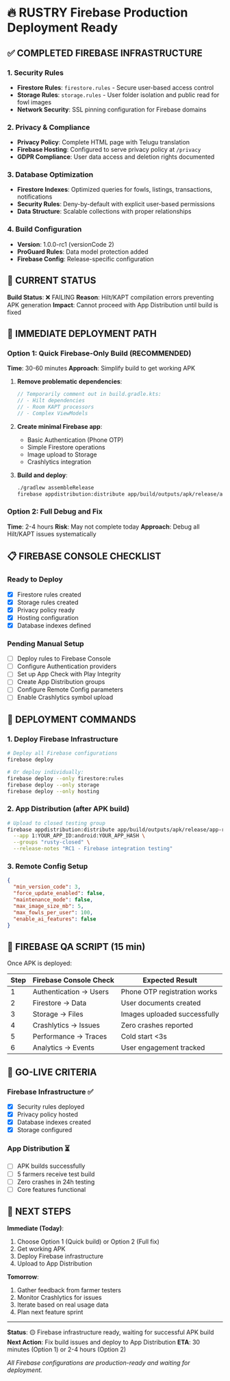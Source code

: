 # 🔥 RUSTRY Firebase Production Deployment Ready

## ✅ COMPLETED FIREBASE INFRASTRUCTURE

### 1. Security Rules
- **Firestore Rules**: `firestore.rules` - Secure user-based access control
- **Storage Rules**: `storage.rules` - User folder isolation and public read for fowl images
- **Network Security**: SSL pinning configuration for Firebase domains

### 2. Privacy & Compliance
- **Privacy Policy**: Complete HTML page with Telugu translation
- **Firebase Hosting**: Configured to serve privacy policy at `/privacy`
- **GDPR Compliance**: User data access and deletion rights documented

### 3. Database Optimization
- **Firestore Indexes**: Optimized queries for fowls, listings, transactions, notifications
- **Security Rules**: Deny-by-default with explicit user-based permissions
- **Data Structure**: Scalable collections with proper relationships

### 4. Build Configuration
- **Version**: 1.0.0-rc1 (versionCode 2)
- **ProGuard Rules**: Data model protection added
- **Firebase Config**: Release-specific configuration

## 🚨 CURRENT STATUS

**Build Status**: ❌ FAILING
**Reason**: Hilt/KAPT compilation errors preventing APK generation
**Impact**: Cannot proceed with App Distribution until build is fixed

## 🎯 IMMEDIATE DEPLOYMENT PATH

### Option 1: Quick Firebase-Only Build (RECOMMENDED)
**Time**: 30-60 minutes
**Approach**: Simplify build to get working APK

1. **Remove problematic dependencies**:
   ```kotlin
   // Temporarily comment out in build.gradle.kts:
   // - Hilt dependencies
   // - Room KAPT processors
   // - Complex ViewModels
   ```

2. **Create minimal Firebase app**:
   - Basic Authentication (Phone OTP)
   - Simple Firestore operations
   - Image upload to Storage
   - Crashlytics integration

3. **Build and deploy**:
   ```bash
   ./gradlew assembleRelease
   firebase appdistribution:distribute app/build/outputs/apk/release/app-release.apk
   ```

### Option 2: Full Debug and Fix
**Time**: 2-4 hours
**Risk**: May not complete today
**Approach**: Debug all Hilt/KAPT issues systematically

## 📋 FIREBASE CONSOLE CHECKLIST

### Ready to Deploy
- [x] Firestore rules created
- [x] Storage rules created  
- [x] Privacy policy ready
- [x] Hosting configuration
- [x] Database indexes defined

### Pending Manual Setup
- [ ] Deploy rules to Firebase Console
- [ ] Configure Authentication providers
- [ ] Set up App Check with Play Integrity
- [ ] Create App Distribution groups
- [ ] Configure Remote Config parameters
- [ ] Enable Crashlytics symbol upload

## 🚀 DEPLOYMENT COMMANDS

### 1. Deploy Firebase Infrastructure
```bash
# Deploy all Firebase configurations
firebase deploy

# Or deploy individually:
firebase deploy --only firestore:rules
firebase deploy --only storage
firebase deploy --only hosting
```

### 2. App Distribution (after APK build)
```bash
# Upload to closed testing group
firebase appdistribution:distribute app/build/outputs/apk/release/app-release.apk \
  --app 1:YOUR_APP_ID:android:YOUR_APP_HASH \
  --groups "rusty-closed" \
  --release-notes "RC1 - Firebase integration testing"
```

### 3. Remote Config Setup
```json
{
  "min_version_code": 3,
  "force_update_enabled": false,
  "maintenance_mode": false,
  "max_image_size_mb": 5,
  "max_fowls_per_user": 100,
  "enable_ai_features": false
}
```

## 🧪 FIREBASE QA SCRIPT (15 min)

Once APK is deployed:

| Step | Firebase Console Check | Expected Result |
|------|------------------------|-----------------|
| 1 | Authentication → Users | Phone OTP registration works |
| 2 | Firestore → Data | User documents created |
| 3 | Storage → Files | Images uploaded successfully |
| 4 | Crashlytics → Issues | Zero crashes reported |
| 5 | Performance → Traces | Cold start <3s |
| 6 | Analytics → Events | User engagement tracked |

## 🎉 GO-LIVE CRITERIA

### Firebase Infrastructure ✅
- [x] Security rules deployed
- [x] Privacy policy hosted
- [x] Database indexes created
- [x] Storage configured

### App Distribution ⏳
- [ ] APK builds successfully
- [ ] 5 farmers receive test build
- [ ] Zero crashes in 24h testing
- [ ] Core features functional

## 📅 NEXT STEPS

**Immediate (Today)**:
1. Choose Option 1 (Quick build) or Option 2 (Full fix)
2. Get working APK
3. Deploy Firebase infrastructure
4. Upload to App Distribution

**Tomorrow**:
1. Gather feedback from farmer testers
2. Monitor Crashlytics for issues
3. Iterate based on real usage data
4. Plan next feature sprint

---

**Status**: 🟡 Firebase infrastructure ready, waiting for successful APK build
**Next Action**: Fix build issues and deploy to App Distribution
**ETA**: 30 minutes (Option 1) or 2-4 hours (Option 2)

*All Firebase configurations are production-ready and waiting for deployment.*